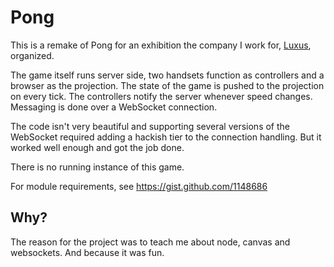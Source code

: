 # Pong

This is a remake of Pong for an exhibition the company I work for, [Luxus](http://luxus.fi), organized.

The game itself runs server side, two handsets function as controllers and a browser as the projection. The state of the game is pushed to the projection on every tick. The controllers notify the server whenever speed changes. Messaging is done over a WebSocket connection.

The code isn't very beautiful and supporting several versions of the WebSocket required adding a hackish tier to the connection handling. But it worked well enough and got the job done.

There is no running instance of this game.

For module requirements, see https://gist.github.com/1148686

## Why?

The reason for the project was to teach me about node, canvas and websockets. And because it was fun.

